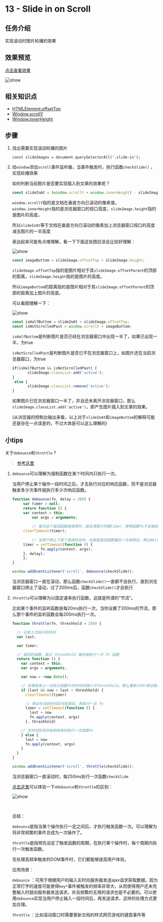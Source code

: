 # 13 - Slide in on Scroll

## 任务介绍

实现滚动时图片轮播的效果

## 效果预览

[点击查看效果](https://miraclezys.github.io/JavaScript30/13%20-%20Slide%20in%20on%20Scroll/index-ME.html)

![show](./image/a.gif)



## 相关知识点

* [HTMLElement.offsetTop](https://developer.mozilla.org/zh-CN/docs/Web/API/HTMLElement/offsetTop)
* [Window.scrollY](https://developer.mozilla.org/zh-CN/docs/Web/API/Window/scrollY)
* [Window.innerHeight](https://developer.mozilla.org/zh-CN/docs/Web/API/Window/innerHeight)

## 步骤

1. 找出需要实现滚动轮播的图片

   ```
   const slideImages = document.querySelectorAll('.slide-in');
   ```

2. 给`window`添加`scroll`事件监听器，当事件触发时，执行函数`checkSlide()` ，实现轮播效果

   如何判断当前图片是否要实现插入到文章的效果呢？

   ```javascript
   const slideInAt = (window.scrollY + window.innerHeight) - slideImage.height / 2;
   ```

   `window.scrollY`指的是文档在垂直方向已滚动的像素值，`window.innerHeight`指的是浏览器窗口的视口高度，`slideImage.height`指的是图片的高度。

   所以`slideInAt`等于文档在垂直方向已滚动的像素加上浏览器窗口视口的高度减去图片的一半高度

   表达起来可能有点难理解，看一下下面这张图应该会比较好理解：

   ![show](./image/img1.png)

   ```javascript
   const imageButtom = slideImage.offsetTop + slideImage.height;
   ```

   `slideImage.offsetTop`指的是图片相对于其`slideImage.offsetParent`的顶部的距离，`slideImage.height`指的是图片的高度。

   所以`imageButtom`的距离指的是图片相对于其`slideImage.offsetParent`的顶部的距离加上图片的高度。

   可以看图理解一下：

   ![show](./image/img2.png)

   ```javascript
   const isHalfButtom = slideInAt > slideImage.offsetTop;
   const isNotScrolledPast = window.scrollY < imageButtom;
   ```

   `isHalfButtom`是判断图片是否已经在浏览器窗口中出现一半了，如果已出现一半，为true

   `isNotScrolledPast`是判断图片是否已不在浏览器窗口上，如图片还在当前浏览器窗口，为true

   ```javascript
   if(isHalfButtom && isNotScrolledPast) {
          slideImage.classList.add('active');
   }
    else {
          slideImage.classList.remove('active');
   }
   ```

   如果图片已在浏览器窗口一半了，并且还未离开浏览器窗口，那么`slideImage.classList.add('active')`，即产生图片插入到文章的效果。

   (从浏览器的控制台输出来看，以上对于`slideInAt`和`imageButtom`的解释可能还是存在一点误差的，不过大体是可以这么理解的)


## 小tips

关于`debounce`和`throttle` ?

> [参考这里](http://hackll.com/2015/11/19/debounce-and-throttle/)

1. `debounce`可以理解为强制函数在某个时间内只执行一次。

   当用户停止某个操作一段时间之后，才去执行对应的响应函数，而不是浏览器触发多少次事件就执行多少次响应函数。

   ```javascript
   function debounce(fn, delay = 200) {
     	var timer = null;
     	return function () {
       	var context = this;
      		var args = arguments;
         	
         	// 每次这个返回函数被调用时，就会清楚计时器timer，使得函数fn不会被执行
       	clearTimeout(timer);
         
         	// 当用户停止了某个连续的动作，也就是返回函数最后一次调用后，再过delay毫秒，就执行函数fn
       	timer = setTimeout(function () {
         		fn.apply(context, args);
       	}, delay);
     	};
   }

   window.addEventListener('scroll', debounce(checkSlide));
   ```

   当浏览器窗口一直在滚动，那么函数`checkSlide()`一直都不会执行，直到浏览器窗口停止了滚动，过了200ms后，函数`checkSlide()`才会执行

2. `throttle`可以理解为以固定速率执行函数，这就是所谓的“节流”。

   比如某个事件的监听函数是每20ms执行一次，当你设置了200ms的节流，那么那个事件的监听函数会每200ms执行一次。

   ```javascript
   function throttle(fn, threshhold = 250) {

     // 记录上次执行的时间
     var last;

     var timer;

     // 返回的函数，每过 threshhold 毫秒就执行一次 fn 函数
     return function () {
       var context = this;
       var args = arguments;

       var now = +new Date();

       // 如果距离上一次执行函数fn的时间间隔小于threshhold，那么重新计时(保证每次停止操作时，最后一次执行fn)
       if (last && now < last + threshhold) {
         clearTimeout(timer)

         // 保证在当前时间区间结束后，再执行一次 fn
         timer = setTimeout(function () {
           last = now
           fn.apply(context, args)
         }, threshhold)

       // 在时间区间开始和结束时执行一次函数fn
       } else {
         last = now
         fn.apply(context, args)
       }
     }
   }

   window.addEventListener('scroll', throttle(checkSlide));
   ```

   当浏览器窗口一直滚动时，每250ms执行一次函数`checkSlide`

   [点击这里](http://demo.nimius.net/debounce_throttle/)可以体验一下`ddebounce`和`throttle`的区别：

   ![show](./image/img3.png)

   ​

   总结：

   `debounce`是指当某个操作执行一定之间后，才执行触发函数一次。可以理解为将非常频繁的事件合成为一次操作了。

   `throttle`是指预先设定了触发函数的周期，在执行某个操作时，每个周期内执行一次触发函数。

   在处理高频率触发的DOM事件时，它们都能够提高用户体验。

   应用场景：

   `debounce` ：可用于根据用户的输入实时向服务器发送ajax请求获取数据。因为正常打字的速度可能使得`key*`事件被触发的频率非常大，从而使得用户还未完整输入时就向服务器发送请求，并且频繁的无用的请求也是不必要的。可以使用`debounce`实现当用户停止输入一段时间后，再发送请求，这样的处理方式更加合理。

   `throttle` ：比如滚动窗口时需要更新文档的样式网页游戏的键盘事件等

   ​